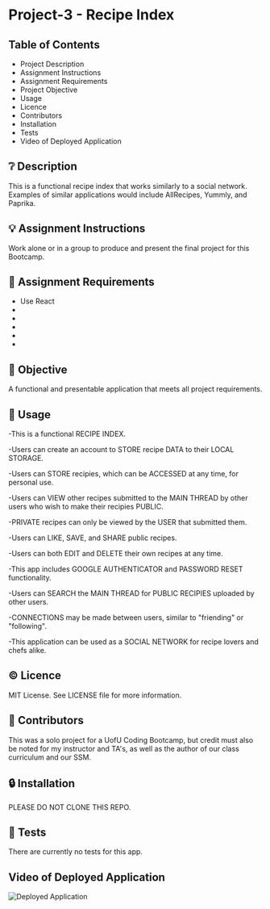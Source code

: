 # Project-3 - Recipe Index

## **Table of Contents**

* Project Description
* Assignment Instructions
* Assignment Requirements
* Project Objective
* Usage
* Licence
* Contributors
* Installation
* Tests
* Video of Deployed Application

## ❔ **Description**

This is a functional recipe index that works similarly to a social network. Examples of similar applications would include AllRecipes, Yummly, and Paprika. 

## 💡 **Assignment Instructions**

Work alone or in a group to produce and present the final project for this Bootcamp. 

## 📌 **Assignment Requirements**

- Use React
- 
- 
- 
- 
- 

## 🔲 **Objective**

A functional and presentable application that meets all project requirements.

## 🔑 **Usage**

-This is a functional RECIPE INDEX. 

-Users can create an account to STORE recipe DATA to their LOCAL STORAGE.

-Users can STORE recipies, which can be ACCESSED at any time, for personal use. 

-Users can VIEW other recipes submitted to the MAIN THREAD by other users who wish to make their recipies PUBLIC. 

-PRIVATE recipes can only be viewed by the USER that submitted them. 

-Users can LIKE, SAVE, and SHARE public recipes. 

-Users can both EDIT and DELETE their own recipes at any time. 

-This app includes GOOGLE AUTHENTICATOR and PASSWORD RESET functionality. 

-Users can SEARCH the MAIN THREAD for PUBLIC RECIPIES uploaded by other users. 

-CONNECTIONS may be made between users, similar to "friending" or "following".

-This application can be used as a SOCIAL NETWORK for recipe lovers and chefs alike.

## © **Licence**

MIT License. See LICENSE file for more information.

## 💬 **Contributors**

This was a solo project for a UofU Coding Bootcamp, but credit must also be noted for my instructor and TA's, as well as the author of our class curriculum and our SSM. 

## 🔒 **Installation**

PLEASE DO NOT CLONE THIS REPO. 

## 📂 **Tests**

There are currently no tests for this app. 

## **Video of Deployed Application**

![Deployed Application]()
